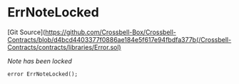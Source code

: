 # ErrNoteLocked
[Git Source](https://github.com/Crossbell-Box/Crossbell-Contracts/blob/d4bcd4403377f0886ae184e5f617e94fbdfa377b(/Crossbell-Contracts/contracts/libraries/Error.sol)

*Note has been locked*


```solidity
error ErrNoteLocked();
```

